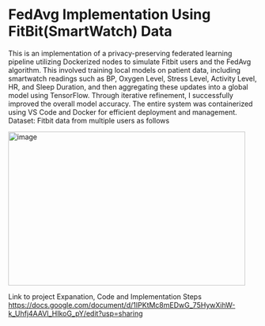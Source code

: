 # FedAvg Implementation Using FitBit(SmartWatch) Data

This is an implementation of a privacy-preserving federated learning pipeline utilizing Dockerized nodes to simulate Fitbit users and the FedAvg algorithm. This involved training local models on patient data, including smartwatch readings such as BP, Oxygen Level, Stress Level, Activity Level, HR, and Sleep Duration, and then aggregating these updates into a global model using TensorFlow. Through iterative refinement, I successfully improved the overall model accuracy. The entire system was containerized using VS Code and Docker for efficient deployment and management.
Dataset: Fitbit data from multiple users as follows 

<img width="479" height="311" alt="image" src="https://github.com/user-attachments/assets/cca323d5-d600-4d07-afe5-7e1692219443" />

Link to project Expanation, Code and Implementation Steps
https://docs.google.com/document/d/1IPKtMc8mEDwG_75HywXihW-k_Uhfj4AAVl_HIkoG_pY/edit?usp=sharing 
    
